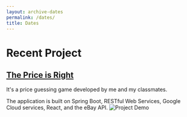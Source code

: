 ```yaml
---
layout: archive-dates
permalink: /dates/
title: Dates
---
```

# Recent Project
## [The Price is Right](https://github.com/sopra-fs24-group-18/sopra-fs24-group-18-server/blob/main/README.md)

It's a price guessing game developed by me and my classmates.

The application is built on Spring Boot, RESTful Web Services, Google Cloud services, React, and the eBay API.
![Project Demo](https://github.com/YanYang-G0001/github.io/blob/master/project1.png)

